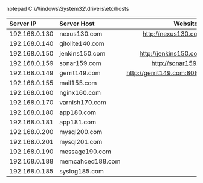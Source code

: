 notepad C:\Windows\System32\drivers\etc\hosts

| Server IP | Server Host | Website Uri |
|:-----------|:------------|:------------:|
|192.168.0.130|nexus130.com|http://nexus130.com:8081/nexus|
|192.168.0.140|gitolite140.com||
|192.168.0.150|jenkins150.com|http://jenkins150.com:8080/jenkins|
|192.168.0.159|sonar159.com|http://sonar159.com:9000/|
|192.168.0.149|gerrit149.com|http://gerrit149.com:8080/#/admin/projects/|
|192.168.0.155|mail155.com||
|192.168.0.160|nginx160.com||
|192.168.0.170|varnish170.com||
|192.168.0.180|app180.com||
|192.168.0.181|app181.com||
|192.168.0.200|mysql200.com||
|192.168.0.201|mysql201.com||
|192.168.0.190|message190.com||
|192.168.0.188|memcahced188.com||
|192.168.0.185|syslog185.com||